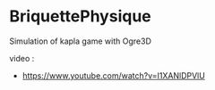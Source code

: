 # BriquettePhysique
Simulation of kapla game with Ogre3D

video :
- https://www.youtube.com/watch?v=I1XANlDPVlU
